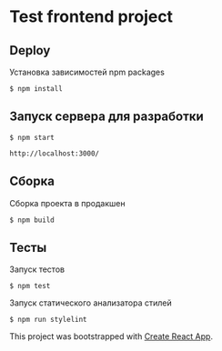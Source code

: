 Test frontend project
=====================

Deploy
------

Установка зависимостей npm packages

    $ npm install

Запуск сервера для разработки
-----------------------------

    $ npm start

    http://localhost:3000/

Cборка
------

Сборка проекта в продакшен

    $ npm build

Тесты
-----

Запуск тестов

    $ npm test

Запуск cтатического анализатора стилей

    $ npm run stylelint


This project was bootstrapped with [Create React App](https://github.com/facebook/create-react-app).
